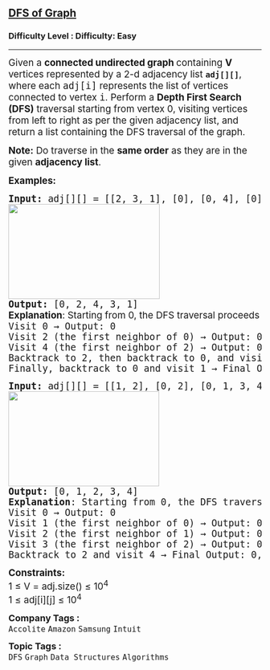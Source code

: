 <h2><a href="https://www.geeksforgeeks.org/problems/depth-first-traversal-for-a-graph/0">DFS of Graph</a></h2><h3>Difficulty Level : Difficulty: Easy</h3><hr><div class="problems_problem_content__Xm_eO"><p><span style="font-size: 14pt;">Given a <strong>connected undirected graph&nbsp;</strong>containing <strong>V </strong>vertices represented by a 2-d </span><span style="font-size: 18.6667px;">adjacency list&nbsp;</span><strong style="font-size: 18.6667px;"><code>adj[][]</code></strong><span style="font-size: 14pt;">, where each </span><code style="font-size: 14pt;">adj[i]</code><span style="font-size: 14pt;">&nbsp;represents the list of vertices connected to vertex&nbsp;</span><code style="font-size: 14pt;">i</code><span style="font-size: 14pt;">. Perform a </span><strong style="font-size: 14pt;">Depth First Search (DFS)</strong><span style="font-size: 14pt;"> traversal starting from vertex 0, visiting vertices from left to right as per the given adjacency list, and return a list containing the DFS traversal of the graph.</span></p>
<p><span style="font-size: 14pt;"><strong>Note:</strong> Do traverse in the <strong>same order</strong> as they are in the given <strong>adjacency list</strong>.</span></p>
<p><span style="font-size: 14pt;"><strong>Examples:</strong></span></p>
<pre><span style="font-size: 14pt;"><strong>Input: </strong>adj[][] = [[2, 3, 1], [0], [0, 4], [0], [2]]<br><img src="https://media.geeksforgeeks.org/img-practice/prod/addEditProblem/700203/Web/Other/blobid0_1728647807.jpg" width="301" height="189"></span><br><span style="font-size: 14pt;"><strong>Output:</strong> [0, 2, 4, 3, 1]<br><strong style="font-family: -apple-system, BlinkMacSystemFont, 'Segoe UI', Roboto, Oxygen, Ubuntu, Cantarell, 'Open Sans', 'Helvetica Neue', sans-serif;">Explanation</strong><span style="font-family: -apple-system, BlinkMacSystemFont, 'Segoe UI', Roboto, Oxygen, Ubuntu, Cantarell, 'Open Sans', 'Helvetica Neue', sans-serif;">: Starting from 0, the DFS traversal proceeds as follows:<br></span>Visit 0 → Output: 0 </span><br><span style="font-size: 14pt;">Visit 2 (the first neighbor of 0) → Output: 0, 2 </span><br><span style="font-size: 14pt;">Visit 4 (the first neighbor of 2) → Output: 0, 2, 4 </span><br><span style="font-size: 14pt;">Backtrack to 2, then backtrack to 0, and visit 3 → Output: 0, 2, 4, 3 </span><br><span style="font-size: 14pt;">Finally, backtrack to 0 and visit 1 → Final Output: 0, 2, 4, 3, 1</span></pre>
<pre><span style="font-size: 14pt;"><strong>Input:</strong> adj[][] = [[1, 2], [0, 2], [0, 1, 3, 4], [2], [2]]
<img src="https://media.geeksforgeeks.org/img-practice/prod/addEditProblem/700203/Web/Other/blobid1_1728648013.jpg" width="300" height="189"><br><strong>Output:</strong> [0, 1, 2, 3, 4]
<strong>Explanation</strong>: Starting from 0, the DFS traversal proceeds as follows: <br>Visit 0 → Output: 0 <br>Visit 1 (the first neighbor of 0) → Output: 0, 1 <br>Visit 2 (the first neighbor of 1) → Output: 0, 1, 2 <br>Visit 3 (the first neighbor of 2) → Output: 0, 1, 2, 3 <br>Backtrack to 2 and visit 4 → Final Output: 0, 1, 2, 3, 4</span></pre>
<p><span style="font-size: 14pt;"><strong>Constraints:</strong><br>1 ≤ V = adj.size() ≤ 10<sup>4<br></sup>1 ≤ adj[i][j] ≤ 10<sup>4</sup><sup><br></sup></span></p></div><p><span style=font-size:18px><strong>Company Tags : </strong><br><code>Accolite</code>&nbsp;<code>Amazon</code>&nbsp;<code>Samsung</code>&nbsp;<code>Intuit</code>&nbsp;<br><p><span style=font-size:18px><strong>Topic Tags : </strong><br><code>DFS</code>&nbsp;<code>Graph</code>&nbsp;<code>Data Structures</code>&nbsp;<code>Algorithms</code>&nbsp;